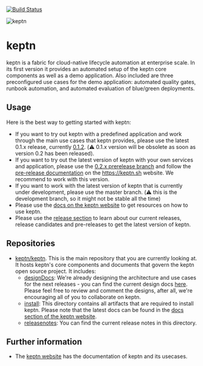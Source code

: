[![Build Status](https://travis-ci.org/keptn/keptn.svg?branch=master)](https://travis-ci.org/keptn/keptn)

![keptn](./assets/keptn.png)

# keptn
keptn is a fabric for cloud-native lifecycle automation at enterprise scale. In its first version it provides an automated setup of the keptn core components as well as a demo application. Also included are three preconfigured use cases for the demo application: automated quality gates, runbook automation, and automated evaluation of blue/green deployments.

## Usage

Here is the best way to getting started with keptn:
- If you want to try out keptn with a predefined application and work through the main use cases that keptn provides, please use the latest 0.1.x release, currently [0.1.2](https://github.com/keptn/keptn/tree/0.1.2). (:warning: 0.1.x version will be obsolete as soon as version 0.2 has been released).
- If you want to try out the latest version of keptn with your own services and application, please use the [0.2.x prerelease branch](https://github.com/keptn/keptn/tree/prerelease-0.2.x) and follow the [pre-release documentation](https://keptn.sh/docs/0.2.0/) on the https://keptn.sh website. We recommend to work with this version.
- If you want to work with the latest version of keptn that is currently under development, please use the master branch. (:warning: this is the development branch, so it might not be stable all the time)
- Please use the [docs on the keptn website](https://keptn.sh/docs) to get resources on how to use keptn.
- Please use the [release section](https://github.com/keptn/keptn/releases) to learn about our current releases, release candidates and pre-releases to get the latest version of keptn.

## Repositories <a id="repos"></a>
* [keptn/keptn](README.md). This is the main repository that you are currently looking at. It hosts keptn's core components and documents that govern the keptn open source project. It includes:
    * [designDocs](./designDocs/): We're already designing the architecture and use cases for the next releases - you can find the current design docs [here](./designDocs). Please feel free to review and comment the designs, after all, we're encouraging all of you to collaborate on keptn.
    * [install](./install/): This directory contains all artifacts that are required to install keptn. Please note that the latest docs can be found in the [docs section of the keptn website](https://keptn.sh/docs).
    * [releasenotes](./releasenotes/): You can find the current release notes in this directory.



## Further information
* The [keptn website](https://keptn.sh) has the documentation of keptn and its usecases.

